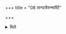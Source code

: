 +++
title = "08 तान्पात्रैरुन्मार्ष्टि"

+++

<details><summary>थिते</summary>

तान्पात्रैरुन्मार्ष्टि ८
</details>
